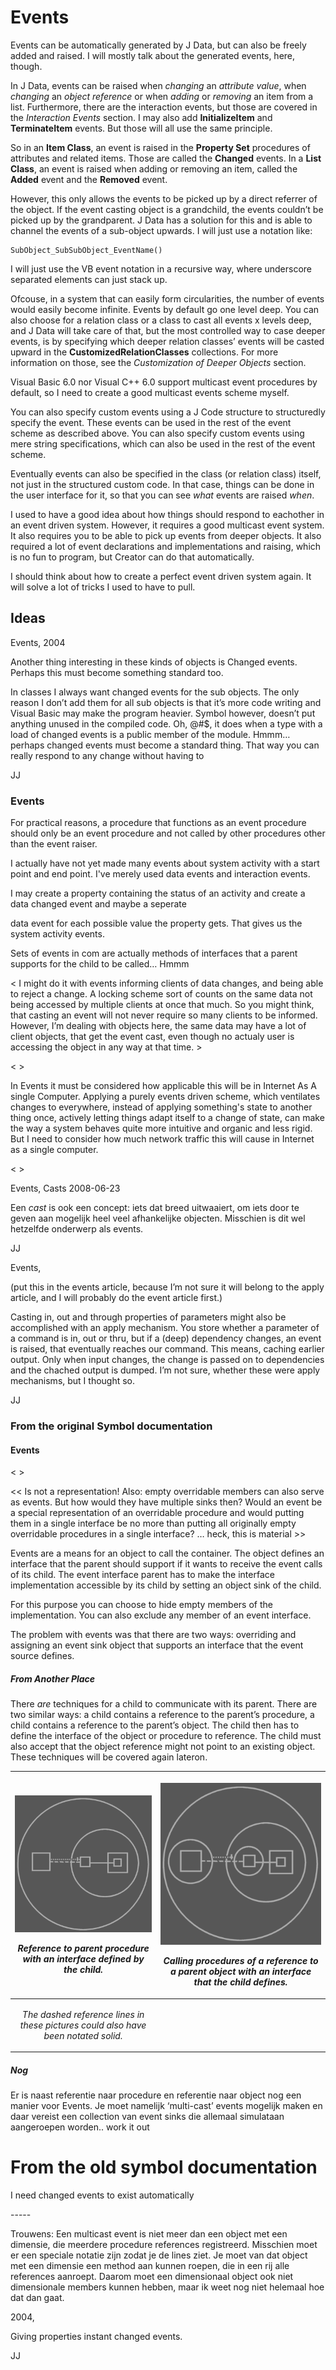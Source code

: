 ﻿Events
======

Events can be automatically generated by J Data, but can also be freely added and raised. I will mostly talk about the generated events, here, though.

In J Data, events can be raised when *changing* an *attribute value*, when *changing* an *object reference* or when *adding* or *removing* an item from a list. Furthermore, there are the interaction events, but those are covered in the *Interaction Events* section. I may also add __InitializeItem__ and __TerminateItem__ events. But those will all use the same principle.

So in an __Item Class__, an event is raised in the __Property Set__ procedures of attributes and related items. Those are called the __Changed__ events. In a __List Class__, an event is raised when adding or removing an item, called the __Added__ event and the __Removed__ event.

However, this only allows the events to be picked up by a direct referrer of the object. If the event casting object is a grandchild, the events couldn’t be picked up by the grandparent. J Data has a solution for this and is able to channel the events of a sub-object upwards. I will just use a notation like:

```
SubObject_SubSubObject_EventName()
```

I will just use the VB event notation in a recursive way, where underscore separated elements can just stack up.

Ofcouse, in a system that can easily form circularities, the number of events would easily become infinite. Events by default go one level deep. You can also choose for a relation class or a class to cast all events x levels deep, and J Data will take care of that, but the most controlled way to case deeper events, is by specifying which deeper relation classes’ events will be casted upward in the __CustomizedRelationClasses__ collections. For more information on those, see the *Customization of Deeper Objects* section.

Visual Basic 6.0 nor Visual C++ 6.0 support multicast event procedures by default, so I need to create a good multicast events scheme myself.

You can also specify custom events using a J Code structure to structuredly specify the event. These events can be used in the rest of the event scheme as described above. You can also specify custom events using mere string specifications, which can also be used in the rest of the event scheme.

Eventually events can also be specified in the class (or relation class) itself, not just in the structured custom code. In that case, things can be done in the user interface for it, so that you can see *what* events are raised *when*.

I used to have a good idea about how things should respond to eachother in an event driven system. However, it requires a good multicast event system. It also requires you to be able to pick up events from deeper objects. It also required a lot of event declarations and implementations and raising, which is no fun to program, but Creator can do that automatically.

I should think about how to create a perfect event driven system again. It will solve a lot of tricks I used to have to pull.

## Ideas

Events,
2004

Another thing interesting in these kinds of objects is Changed events. Perhaps this must become something standard too.

In classes I always want changed events for the sub objects. The only reason I don’t add them for all sub objects is that it’s more code writing and Visual Basic may make the program heavier. Symbol however, doesn’t put anything unused in the compiled code. Oh, @#$, it does when a type with a load of changed events is a public member of the module. Hmmm… perhaps changed events must become a standard thing. That way you can really respond to any change without having to 

JJ

### Events

For practical reasons, a procedure that functions as an event procedure should only be an event procedure and not called by other procedures other than the event raiser.

I actually have not yet made many events about system activity with a start point and end point. I've merely used data events and interaction events.

I may create a property containing the status of an activity and create a data changed event and maybe a seperate

data event for each possible value the property gets. That gives us the system activity events.

Sets of events in com are actually methods of interfaces that a parent supports for the child to be called… Hmmm

< I might do it with events informing clients of data changes, and being able to reject a change. A locking scheme sort of counts on the same data not being accessed by multiple clients at once that much. So you might think, that casting an event will not never require so many clients to be informed. However, I’m dealing with objects here, the same data may have a lot of client objects, that get the event cast, even though no actualy user is accessing the object in any way at that time. >

< >

In Events it must be considered how applicable
this will be in Internet As A single Computer.
Applying a purely events driven scheme,
which ventilates changes to everywhere,
instead of applying something's state to
another thing once, actively letting things
adapt itself to a change of state, can
make the way a system behaves quite more
intuitive and organic and less rigid.
But I need to consider how much network traffic
this will cause in Internet as a single computer.

< >

Events, Casts
2008-06-23

Een *cast* is ook een concept: iets dat breed uitwaaiert, om iets door te geven aan mogelijk heel veel afhankelijke objecten.
Misschien is dit wel hetzelfde onderwerp als events.

JJ


Events,

(put this in the events article, because I’m not sure it will belong to the apply article, and I will probably do the event article first.)

Casting in, out and through properties of parameters might also be accomplished with an apply mechanism. You store whether a parameter of a command is in, out or thru, but if a (deep) dependency changes, an event is raised, that eventually reaches our command. This means, caching earlier output. Only when input changes, the change is passed on to dependencies and the chached output is dumped. I’m not sure, whether these were apply mechanisms, but I thought so.

JJ

### From the original Symbol documentation

#### Events

< >

<< Is not a representation! Also: empty overridable members can also serve as events. But how would they have multiple sinks then? Would an event be a special representation of an overridable procedure and would putting them in a single interface be no more than putting all originally empty overridable procedures in a single interface? … heck, this is material >>

Events are a means for an object to call the container. The object defines an interface that the parent should support if it wants to receive the event calls of its child. The event interface parent has to make the interface implementation accessible by its child by setting an object sink of the child.

For this purpose you can choose to hide empty members of the implementation. You can also exclude any member of an event interface.

The problem with events was that there are two ways: overriding and assigning an event sink object that supports an interface that the event source defines.

##### From Another Place

There *are* techniques for a child to communicate with its parent. There are two similar ways: a child contains a reference to the parent’s procedure, a child contains a reference to the parent’s object. The child then has to define the interface of the object or procedure to reference. The child must also accept that the object reference might not point to an existing object. These techniques will be covered again lateron.

|<p>![](images/2009-08-31%20XX%20%200.1%20JData,%20Events.001.png "Overridden Procedure")</p><p>*Reference to parent procedure with an interface defined by the child.*</p>|<p>![](images/2009-08-31%20XX%20%200.1%20JData,%20Events.002.png "Event Object")</p><p>*Calling procedures of a reference to a parent object with an interface that the child defines.*</p>|
| :-: | :-: |
|<p></p><p>*The dashed reference lines in these pictures could also have been notated solid.*</p>|

##### Nog

Er is naast referentie naar procedure en referentie naar object nog een manier voor Events. Je moet namelijk ‘multi-cast’ events mogelijk maken en daar vereist een collection van event sinks die allemaal simulataan aangeroepen worden.. work it out


From the old symbol documentation
=================================

I need changed events to exist automatically

\-----

Trouwens: Een multicast event is niet meer dan een object met een dimensie, die meerdere procedure references registreerd. Misschien moet er een speciale notatie zijn zodat je de lines ziet. Je moet van dat object met een dimensie een method aan kunnen roepen, die in een rij alle references aanroept. Daarom moet een dimensionaal object ook niet dimensionale members kunnen hebben, maar ik weet nog niet helemaal hoe dat dan gaat.


2004,

Giving properties instant changed events.

JJ